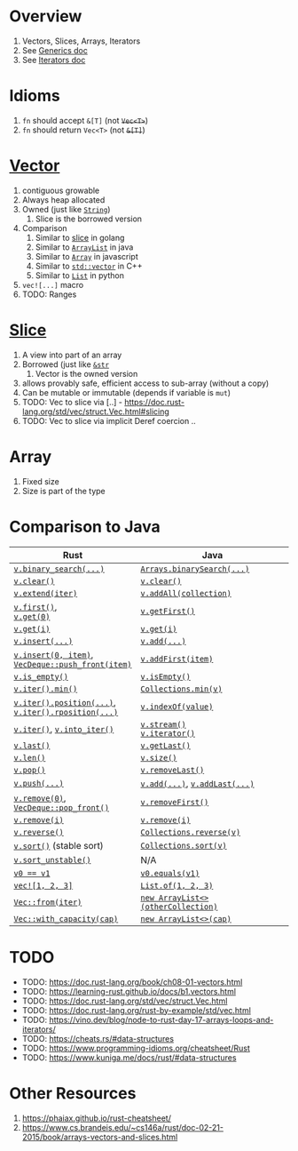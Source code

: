 # Overview
1. Vectors, Slices, Arrays, Iterators
1. See [Generics doc](./generics.md)
1. See [Iterators doc](./iterators.md)


# Idioms
1. `fn` should accept `&[T]` (not ~~`Vec<T>`~~)
1. `fn` should return `Vec<T>` (not ~~`&[T]`~~)


# [Vector](TODO)
1. contiguous growable
1. Always heap allocated
1. Owned (just like [`String`](TODO))
    1. Slice is the borrowed version
1. Comparison
    1. Similar to [slice](../golang/collections.slices.md) in golang
    1. Similar to [`ArrayList`](https://docs.oracle.com/en/java/javase/19/docs/api/java.base/java/util/ArrayList.html) in java
    1. Similar to [`Array`](https://developer.mozilla.org/en-US/docs/Web/JavaScript/Reference/Global_Objects/Array) in javascript
    1. Similar to [`std::vector`](https://cplusplus.com/reference/vector/vector/) in C++
    1. Similar to [`List`](https://docs.python.org/3/tutorial/datastructures.html#more-on-lists) in python
1. `vec![...]` macro
1. TODO: Ranges


# [Slice](TODO)
1. A view into part of an array
1. Borrowed (just like [`&str`](TODO)
    1. Vector is the owned version
1. allows provably safe, efficient access to sub-array (without a copy)
1. Can be mutable or immutable (depends if variable is `mut`) 
1. TODO: Vec to slice via [..] - https://doc.rust-lang.org/std/vec/struct.Vec.html#slicing
1. TODO: Vec to slice via implicit Deref coercion ..


# Array
1. Fixed size
1. Size is part of the type


# Comparison to Java
|Rust|Java|
|---|---|
|[`v.binary_search(...)`](https://doc.rust-lang.org/std/vec/struct.Vec.html#method.binary_search)|[`Arrays.binarySearch(...)`](https://docs.oracle.com/en/java/javase/21/docs/api/java.base/java/util/Arrays.html#binarySearch(byte[],byte))|
|[`v.clear()`](https://doc.rust-lang.org/std/vec/struct.Vec.html#method.clear)|[`v.clear()`](https://docs.oracle.com/en/java/javase/21/docs/api/java.base/java/util/ArrayList.html#clear())|
|[`v.extend(iter)`](https://doc.rust-lang.org/std/iter/trait.Extend.html#tymethod.extend)|[`v.addAll(collection)`](https://docs.oracle.com/en/java/javase/21/docs/api/java.base/java/util/ArrayList.html#addAll(java.util.Collection))|
|[`v.first()`](https://doc.rust-lang.org/std/vec/struct.Vec.html#method.first),<br>[`v.get(0)`](TODO)|[`v.getFirst()`](https://docs.oracle.com/en/java/javase/21/docs/api/java.base/java/util/ArrayList.html#getFirst())|
|[`v.get(i)`](https://doc.rust-lang.org/std/vec/struct.Vec.html#method.get)|[`v.get(i)`](https://docs.oracle.com/en/java/javase/21/docs/api/java.base/java/util/ArrayList.html#get(int))|
|[`v.insert(...)`](https://doc.rust-lang.org/std/vec/struct.Vec.html#method.insert)|[`v.add(...)`](https://docs.oracle.com/en/java/javase/21/docs/api/java.base/java/util/ArrayList.html#add(E))|
|[`v.insert(0, item)`](https://doc.rust-lang.org/std/vec/struct.Vec.html#method.insert), <br>[`VecDeque::push_front(item)`](https://doc.rust-lang.org/std/collections/struct.VecDeque.html#method.push_front)|[`v.addFirst(item)`](https://docs.oracle.com/en/java/javase/21/docs/api/java.base/java/util/ArrayList.html#addFirst(java.lang.Object))|
|[`v.is_empty()`](https://doc.rust-lang.org/std/vec/struct.Vec.html#method.is_empty)|[`v.isEmpty()`](https://docs.oracle.com/en/java/javase/21/docs/api/java.base/java/util/ArrayList.html#isEmpty())|
|[`v.iter().min()`](https://doc.rust-lang.org/std/iter/trait.Iterator.html#method.min)|[`Collections.min(v)`](TODO)|
|[`v.iter().position(...)`](https://doc.rust-lang.org/std/iter/trait.Iterator.html#method.position),<br>[`v.iter().rposition(...)`](https://doc.rust-lang.org/std/iter/trait.Iterator.html#method.rposition)|[`v.indexOf(value)`](TODO)|
|[`v.iter()`](https://doc.rust-lang.org/std/vec/struct.Vec.html#method.iter), [`v.into_iter()`](https://doc.rust-lang.org/std/vec/struct.Vec.html#method.into_iter-2)|[`v.stream()`](https://docs.oracle.com/en/java/javase/21/docs/api/java.base/java/util/Collection.html#stream())<br>[`v.iterator()`](https://docs.oracle.com/en/java/javase/21/docs/api/java.base/java/util/ArrayList.html#iterator())|
|[`v.last()`](https://doc.rust-lang.org/std/vec/struct.Vec.html#method.last)|[`v.getLast()`](https://docs.oracle.com/en/java/javase/21/docs/api/java.base/java/util/ArrayList.html#getLast())|
|[`v.len()`](https://doc.rust-lang.org/std/vec/struct.Vec.html#method.len)|[`v.size()`](https://docs.oracle.com/en/java/javase/21/docs/api/java.base/java/util/ArrayList.html#size())|
|[`v.pop()`](https://doc.rust-lang.org/std/vec/struct.Vec.html#method.pop)|[`v.removeLast()`](https://docs.oracle.com/en/java/javase/21/docs/api/java.base/java/util/ArrayList.html#removeLast())|
|[`v.push(...)`](https://doc.rust-lang.org/std/vec/struct.Vec.html#method.push)|[`v.add(...)`](https://docs.oracle.com/en/java/javase/21/docs/api/java.base/java/util/ArrayList.html#add(java.lang.Object)), [`v.addLast(...)`](https://docs.oracle.com/en/java/javase/21/docs/api/java.base/java/util/ArrayList.html#addLast(java.lang.Object))|
|[`v.remove(0)`](https://doc.rust-lang.org/std/vec/struct.Vec.html#method.remove),<br>[`VecDeque::pop_front()`](TODO)|[`v.removeFirst()`](https://docs.oracle.com/en/java/javase/21/docs/api/java.base/java/util/ArrayList.html#removeFirst())|
|[`v.remove(i)`](https://doc.rust-lang.org/std/vec/struct.Vec.html#method.remove)|[`v.remove(i)`](https://docs.oracle.com/en/java/javase/21/docs/api/java.base/java/util/ArrayList.html#remove(int))|
|[`v.reverse()`](https://doc.rust-lang.org/std/vec/struct.Vec.html#method.reverse)|[`Collections.reverse(v)`](https://docs.oracle.com/en/java/javase/21/docs/api/java.base/java/util/Collections.html#reverse(java.util.List))|
|[`v.sort()`](https://doc.rust-lang.org/std/vec/struct.Vec.html#method.sort) (stable sort)|[`Collections.sort(v)`](https://docs.oracle.com/en/java/javase/21/docs/api/java.base/java/util/Collections.html#sort(java.util.List))|
|[`v.sort_unstable()`](https://doc.rust-lang.org/std/vec/struct.Vec.html#method.sort_unstable)|N/A|
|[`v0 == v1`](https://doc.rust-lang.org/std/vec/struct.Vec.html#impl-Eq-for-Vec%3CT,+A%3E)|[`v0.equals(v1)`](https://docs.oracle.com/en/java/javase/21/docs/api/java.base/java/util/ArrayList.html#equals(java.lang.Object))|
|[`vec![1, 2, 3]`](https://doc.rust-lang.org/std/macro.vec.html)|[`List.of(1, 2, 3)`](TODO)|
|[`Vec::from(iter)`](https://doc.rust-lang.org/std/vec/struct.Vec.html#method.from-2)|[`new ArrayList<>(otherCollection)`](https://docs.oracle.com/en/java/javase/21/docs/api/java.base/java/util/ArrayList.html#%3Cinit%3E(java.util.Collection))|
|[`Vec::with_capacity(cap)`](https://doc.rust-lang.org/std/vec/struct.Vec.html#method.with_capacity)|[`new ArrayList<>(cap)`](https://docs.oracle.com/en/java/javase/21/docs/api/java.base/java/util/ArrayList.html#%3Cinit%3E(int))|


# TODO
- TODO: https://doc.rust-lang.org/book/ch08-01-vectors.html
- TODO: https://learning-rust.github.io/docs/b1.vectors.html
- TODO: https://doc.rust-lang.org/std/vec/struct.Vec.html
- TODO: https://doc.rust-lang.org/rust-by-example/std/vec.html
- TODO: https://vino.dev/blog/node-to-rust-day-17-arrays-loops-and-iterators/
- TODO: https://cheats.rs/#data-structures
- TODO: https://www.programming-idioms.org/cheatsheet/Rust
- TODO: https://www.kuniga.me/docs/rust/#data-structures


# Other Resources
1. https://phaiax.github.io/rust-cheatsheet/
1. https://www.cs.brandeis.edu/~cs146a/rust/doc-02-21-2015/book/arrays-vectors-and-slices.html
